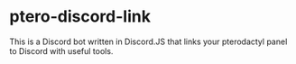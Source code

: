 # ptero-discord-link
This is a Discord bot written in Discord.JS that links your pterodactyl panel to Discord with useful tools.
